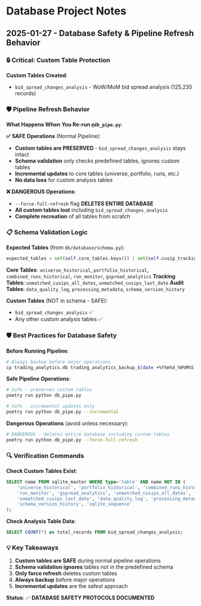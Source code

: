 # Database Project Notes

## 2025-01-27 - Database Safety & Pipeline Refresh Behavior

### 🔒 **Critical: Custom Table Protection**

**Custom Tables Created**:
- `bid_spread_changes_analysis` - WoW/MoM bid spread analysis (125,235 records)

### 🛡️ **Pipeline Refresh Behavior**

**What Happens When You Re-run `@db_pipe.py`**:

**✅ SAFE Operations** (Normal Pipeline):
- **Custom tables are PRESERVED** - `bid_spread_changes_analysis` stays intact
- **Schema validation** only checks predefined tables, ignores custom tables
- **Incremental updates** to core tables (universe, portfolio, runs, etc.)
- **No data loss** for custom analysis tables

**❌ DANGEROUS Operations**:
- `--force-full-refresh` flag **DELETES ENTIRE DATABASE**
- **All custom tables lost** including `bid_spread_changes_analysis`
- **Complete recreation** of all tables from scratch

### 📋 **Schema Validation Logic**

**Expected Tables** (from `db/database/schema.py`):
```python
expected_tables = set(self.core_tables.keys()) | set(self.cusip_tracking_tables.keys()) | set(self.audit_tables.keys())
```

**Core Tables**: `universe_historical`, `portfolio_historical`, `combined_runs_historical`, `run_monitor`, `gspread_analytics`
**Tracking Tables**: `unmatched_cusips_all_dates`, `unmatched_cusips_last_date`
**Audit Tables**: `data_quality_log`, `processing_metadata`, `schema_version_history`

**Custom Tables** (NOT in schema - SAFE):
- `bid_spread_changes_analysis` ✅
- Any other custom analysis tables ✅

### 🛡️ **Best Practices for Database Safety**

**Before Running Pipeline**:
```bash
# Always backup before major operations
cp trading_analytics.db trading_analytics_backup_$(date +%Y%m%d_%H%M%S).db
```

**Safe Pipeline Operations**:
```bash
# Safe - preserves custom tables
poetry run python db_pipe.py

# Safe - incremental updates only
poetry run python db_pipe.py --incremental
```

**Dangerous Operations** (avoid unless necessary):
```bash
# DANGEROUS - deletes entire database including custom tables
poetry run python db_pipe.py --force-full-refresh
```

### 🔍 **Verification Commands**

**Check Custom Tables Exist**:
```sql
SELECT name FROM sqlite_master WHERE type='table' AND name NOT IN (
    'universe_historical', 'portfolio_historical', 'combined_runs_historical', 
    'run_monitor', 'gspread_analytics', 'unmatched_cusips_all_dates', 
    'unmatched_cusips_last_date', 'data_quality_log', 'processing_metadata', 
    'schema_version_history', 'sqlite_sequence'
);
```

**Check Analysis Table Data**:
```sql
SELECT COUNT(*) as total_records FROM bid_spread_changes_analysis;
```

### 💡 **Key Takeaways**

1. **Custom tables are SAFE** during normal pipeline operations
2. **Schema validation ignores** tables not in the predefined schema
3. **Only force refresh** deletes custom tables
4. **Always backup** before major operations
5. **Incremental updates** are the safest approach

**Status**: ✅ **DATABASE SAFETY PROTOCOLS DOCUMENTED**
